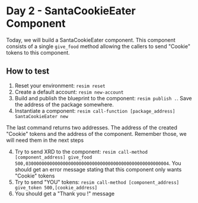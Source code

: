 # Day 2 - SantaCookieEater Component
Today, we will build a SantaCookieEater component. This component consists of a single `give_food` method allowing the callers to send "Cookie" tokens to this component.

## How to test
1. Reset your environment: `resim reset`
1. Create a default account: `resim new-account`
2. Build and publish the blueprint to the component: `resim publish .`. Save the address of the package somewhere.
3. Instantiate a component: `resim call-function [package_address] SantaCookieEater new`

The last command returns two addresses. The address of the created "Cookie" tokens and the address of the component. Remember those, we will need them in the next steps

4. Try to send XRD to the component: `resim call-method [component_address] give_food 500,030000000000000000000000000000000000000000000000000004`. You should get an error message stating that this component only wants "Cookie" tokens
5. Try to send "YOU" tokens: `resim call-method [component_address] give_token 500,[cookie_address]`
6. You should get a "Thank you !" message